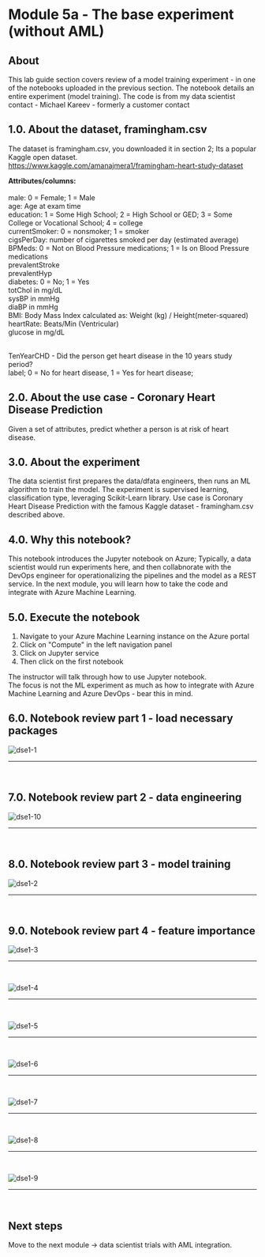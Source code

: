 # Module 5a - The base experiment (without AML)

## About
This lab guide section covers review of a model training experiment - in one of the notebooks uploaded in the previous section.  The notebook details an entire experiment (model training).  The code is from my data scientist contact - Michael Kareev - formerly a customer contact<br>

## 1.0. About the dataset, framingham.csv
The dataset is framingham.csv, you downloaded it in section 2;  Its a popular Kaggle open dataset.<br>
https://www.kaggle.com/amanajmera1/framingham-heart-study-dataset

**Attributes/columns:** <br><br>
male: 0 = Female; 1 = Male<br>
age: Age at exam time<br>
education: 1 = Some High School; 2 = High School or GED; 3 = Some College or Vocational School; 4 = college<br>
currentSmoker: 0 = nonsmoker; 1 = smoker<br>
cigsPerDay: number of cigarettes smoked per day (estimated average)<br>
BPMeds: 0 = Not on Blood Pressure medications; 1 = Is on Blood Pressure medications<br>
prevalentStroke<br>
prevalentHyp<br>
diabetes: 0 = No; 1 = Yes<br>
totChol in mg/dL<br>
sysBP in mmHg<br>
diaBP in mmHg<br>
BMI: Body Mass Index calculated as: Weight (kg) / Height(meter-squared)<br>
heartRate: Beats/Min (Ventricular)<br>
glucose in mg/dL<br><br>

TenYearCHD - Did the person get heart disease in the 10 years study period? <br>
label; 0 = No for heart disease, 1 = Yes for heart disease;<br>

## 2.0. About the use case - Coronary Heart Disease Prediction
Given a set of attributes, predict whether a person is at risk of heart disease.

## 3.0. About the experiment
The data scientist first prepares the data/dfata engineers, then runs an ML algorithm to train the model.
The experiment is supervised learning, classification type, leveraging Scikit-Learn library.  Use case is Coronary Heart Disease Prediction with the famous Kaggle dataset - framingham.csv described above.

## 4.0. Why this notebook?
This notebook introduces the Jupyter notebook on Azure; Typically, a data scientist would run experiments here, and then collabnorate with the DevOps engineer for operationalizing the pipelines and the model as a REST service.  In the next module, you will learn how to take the code and integrate with Azure Machine Learning.<br>

## 5.0. Execute the notebook
1. Navigate to your Azure Machine Learning instance on the Azure portal
2. Click on "Compute" in the left navigation panel
3. Click on Jupyter service
4. Then click on the first notebook

The instructor will talk through how to use Jupyter notebook.<br>
The focus is not the ML experiment as much as how to integrate with Azure Machine Learning and Azure DevOps - bear this in mind.<br>

## 6.0. Notebook review part 1 - load necessary packages

![dse1-1](../images/0001-run-experiment-01.png)
<br>
<hr>
<br>

## 7.0. Notebook review part 2 - data engineering

![dse1-10](../images/0001-run-experiment-10.png)
<br>
<hr>
<br>

## 8.0. Notebook review part 3 - model training

![dse1-2](../images/0001-run-experiment-02.png)
<br>
<hr>
<br>

## 9.0. Notebook review part 4 - feature importance

![dse1-3](../images/0001-run-experiment-03.png)
<br>
<hr>
<br>

![dse1-4](../images/0001-run-experiment-04.png)
<br>
<hr>
<br>

![dse1-5](../images/0001-run-experiment-05.png)
<br>
<hr>
<br>


![dse1-6](../images/0001-run-experiment-06.png)
<br>
<hr>
<br>


![dse1-7](../images/0001-run-experiment-07.png)
<br>
<hr>
<br>


![dse1-8](../images/0001-run-experiment-08.png)
<br>
<hr>
<br>


![dse1-9](../images/0001-run-experiment-09.png)
<br>
<hr>
<br>






## Next steps
Move to the next module -> data scientist trials with AML integration.




